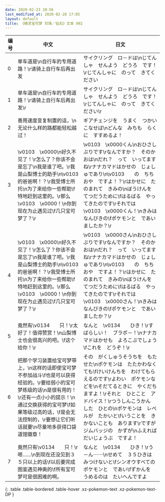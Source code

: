 ```yaml
---
date: 2020-02-23 20:56
last_modified_at: 2020-02-28 17:05
layout: default
title: 《精灵宝可梦 珍珠／钻石》文本 092
---
```

| 编号 | 中文 | 日文 |
| ---- | ---- | ---- |
| 0 | 单车道是\n自行车的专用道路！\r请骑上自行车后再出发 | サイクリング　ロ－ドは\nじてんしゃ　せんよう　どうろ　です！\rじてんしゃに　のって　きてください |
| 1 | 单车道是\n自行车的专用道路！\r请骑上自行车后再出发\r | サイクリング　ロ－ドは\nじてんしゃ　せんよう　どうろ　です！\rじてんしゃに　のって　きてください\r |
| 2 | 善用速度变复制置的话，\n无论什么样的路都能轻松越过！ | ギアチェンジを　うまく　つかいこなせば\nどんな　みちも　らくに　すすめるよ！ |
| 3 | \v0103　\x0000\n好久不见了！\r怎么了？你该不会是忘了\n我是谁了吧。\r我是山梨博士的助手\n\v0103　　的爸爸啊！？\r我受博士所托\n为了来给你一些帮助\f特地赶到这里的。\r那么\v0103　\x0000！\n你到现在为止遇见过\f几只宝可梦了？\r | \v0103　\x0000くん\nおひさしぶりです\rなんですか？　そのかおは\nだれ？　って　いってますね\rナナカマドはかせの　じょしゅであり\n\v0103　　の　ちちおや　ですよ！？\rはかせに　たのまれて　きみの\nぼうけんを　てつだうために\fはるばる　やってきたのです\rそれでは　\v0103　\x0000くん！\nきみは　なんびきの\fポケモンと　であいましたか？\r |
| 4 | \v0103　\x0000\n好久不见了！\r怎么了？你该不会是忘了\n我是谁了吧。\r我是山梨博士的助手\n\v0103　　的爸爸啊！？\r我受博士所托\n为了来给你一些帮助\f特地赶到这里的。\r那么\v0103　\x0000！\n你到现在为止遇见过\f几只宝可梦了？\r | \v0103　\x0000さん\nおひさしぶりです\rなんですか？　そのかおは\nだれ？　って　いってますね\rナナカマドはかせの　じょしゅであり\n\v0103　　の　ちちおや　ですよ！？\rはかせに　たのまれて　きみの\nぼうけんを　てつだうために\fはるばる　やってきたのです\rそれでは　\v0103　\x0000さん！\nきみは　なんびきの\fポケモンと　であいましたか？\r |
| 5 | 竟然有\v0134　　只！\r太好了！值得赞赏！\n山梨博士也会很高兴的吧。\f这个给你！\r | なんと　\v0134　　ひき！\rすばらしい！　ブラボ－！\nナナカマドはかせも　よろこぶでしょう\fこれを　どうぞ！\r |
| 6 | 把那个学习装置给宝可梦带上，\n这样的话即使宝可梦不参加战斗\f也是可以获得经验的。\r要给弱小的宝可梦练级的话\n是很有用的！\r还有一点小小的提示！\n通过交换获得的宝可梦\f如果等级过高的话，\f是会无法控制的，\r要想让它们听话就要\n尽量地多获得口袋道馆徽章！ | その　がくしゅうそうちを　もたせた\nポケモンは　たたかわなくても\fけいけんちを　わけてもらえるのです\rよわい　ポケモンなどを\nそだてるときに　やくだちますよ！\rそれと　ひとこと　アドバイス！\rつうしんこうかん　した　ひとの\nポケモンは　レベルが　たかいと\fいうことを　きかないことも　あります\rですが　ジムバッジの　かずが\nふえれば　だいじょうぶ　ですよ！ |
| 7 | 竟然只有\v0134　　只！\r嗯……\n到现在还没见到３５只以上的话\f以后要完成图鉴遇见神奥的\f所有宝可梦可是很困难的啊。 | なんと　\v0134　　ひき！\rう－ん⋯⋯\nせめて　３５ひきは　みつけないと\fシンオウすべての　ポケモンと　であい\fずかんを　うめるのは　たいへんですよ |
{: .table .table-bordered .table-hover .xz-pokemon-text .xz-pokemon-text-DP }